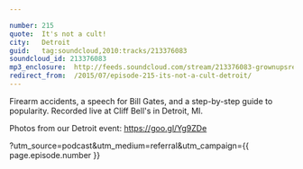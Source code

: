 ```yaml
---

number: 215
quote:  It's not a cult!
city:   Detroit
guid:   tag:soundcloud,2010:tracks/213376083
soundcloud_id: 213376083
mp3_enclosure:	http://feeds.soundcloud.com/stream/213376083-grownupsreadthingstheywroteaskids-s2e15.mp3
redirect_from:  /2015/07/episode-215-its-not-a-cult-detroit/
---
```


Firearm accidents, a speech for Bill Gates, and a step-by-step guide to popularity. Recorded live at Cliff Bell's in Detroit, MI.

Photos from our Detroit event: https://goo.gl/Yg9ZDe

?utm_source=podcast&utm_medium=referral&utm_campaign={{ page.episode.number }}
